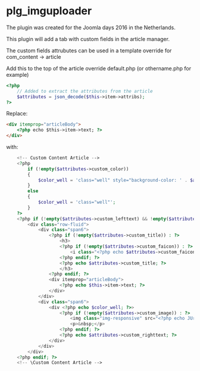 # plg_imguploader

The plugin was created for the Joomla days 2016 in the Netherlands.

This plugin will add a tab with custom fields in the article manager.

The custom fields attrubutes can be used in a template override for com_content -> article

Add this to the top of the article override default.php (or othername.php for example)
```php
<?php
	// Added to extract the attributes from the article
	$attributes = json_decode($this->item->attribs);
?>
```
Replace:
```html
<div itemprop="articleBody">
	<?php echo $this->item->text; ?>
</div>
```
with:
```php
	<!-- Custom Content Article -->
	<?php
		if (!empty($attributes->custom_color))
		{
			$color_well = 'class="well" style="background-color: ' . $attributes->custom_color . '"';
		}
		else
		{
			$color_well = 'class="well"';
		}
	?>
	<?php if (!empty($attributes->custom_lefttext) && !empty($attributes->custom_righttext)) : ?>
		<div class="row-fluid">
			<div class="span6">
				<?php if (!empty($attributes->custom_title)) : ?>
					<h3>
					<?php if (!empty($attributes->custom_faicon)) : ?>
						<i class="<?php echo $attributes->custom_faicon; ?>"></i>
					<?php endif; ?>
					<?php echo $attributes->custom_title; ?>
					</h3>
				<?php endif; ?>
				<div itemprop="articleBody">
					<?php echo $this->item->text; ?>
				</div>
			</div>
			<div class="span6">
				<div <?php echo $color_well; ?>>
					<?php if (!empty($attributes->custom_image)) : ?>
						<img class="img-responsive" src="<?php echo JUri::root() . $attributes->custom_image; ?>">
						<p>&nbsp;</p>
					<?php endif; ?>
					<?php echo $attributes->custom_righttext; ?>
				</div>
			</div>
		</div>
	<?php endif; ?>
	<!-- \Custom Content Article -->
```
